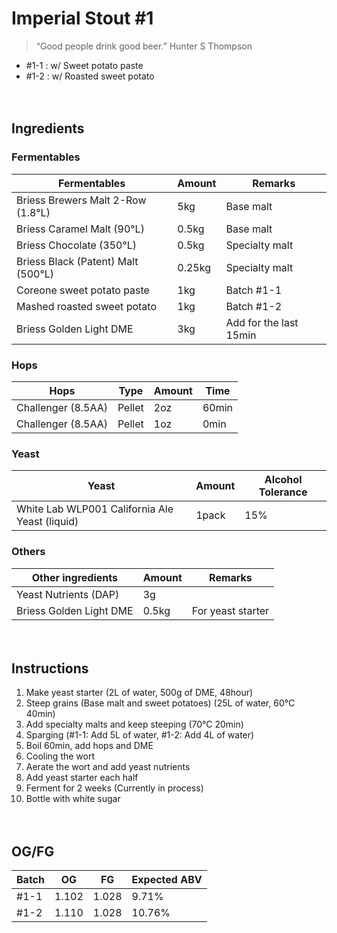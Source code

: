 Imperial Stout #1
=============
> “Good people drink good beer.”  Hunter S Thompson

* #1-1 : w/ Sweet potato paste
* #1-2 : w/ Roasted sweet potato

　

## Ingredients

### Fermentables
| Fermentables | Amount | Remarks |
| ------ | ------ | ------ |
| Briess Brewers Malt 2-Row (1.8°L) | 5kg | Base malt |
| Briess Caramel Malt (90°L)| 0.5kg | Base malt|
| Briess Chocolate (350°L) | 0.5kg | Specialty malt |
| Briess Black (Patent) Malt (500°L) | 0.25kg | Specialty malt |
| Coreone sweet potato paste | 1kg | Batch #1-1 |
| Mashed roasted sweet potato | 1kg | Batch #1-2 |
| Briess Golden Light DME | 3kg | Add for the last 15min |

### Hops
| Hops | Type | Amount | Time |
| ------ | ------ | ------ | ------ |
| Challenger (8.5AA) | Pellet | 2oz | 60min |
| Challenger (8.5AA) | Pellet | 1oz | 0min |

### Yeast
| Yeast | Amount | Alcohol Tolerance |
| ------ | ------ | ------ |
| White Lab WLP001 California Ale Yeast (liquid) | 1pack | 15% |

### Others
| Other ingredients | Amount | Remarks |
| ------ | ------ | ------ |
| Yeast Nutrients (DAP) | 3g | |
| Briess Golden Light DME | 0.5kg | For yeast starter |

　

## Instructions

1. Make yeast starter (2L of water, 500g of DME, 48hour)
2. Steep grains (Base malt and sweet potatoes) (25L of water, 60°C 40min)
3. Add specialty malts and keep steeping (70°C 20min)
4. Sparging (#1-1: Add 5L of water, #1-2: Add 4L of water)
5. Boil 60min, add hops and DME
6. Cooling the wort
7. Aerate the wort and add yeast nutrients
8. Add yeast starter each half
9. Ferment for 2 weeks (Currently in process)
10. Bottle with white sugar

　

## OG/FG
| Batch | OG | FG | Expected ABV |
| ------ | ------ | ------ | ------ |
| #1-1 | 1.102 | 1.028 | 9.71% |
| #1-2 | 1.110 | 1.028 | 10.76% |

　

